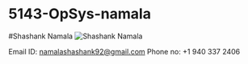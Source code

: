 # 5143-OpSys-namala

#Shashank Namala
![Shashank Namala](http://i66.tinypic.com/2eprrmb.jpg)

Email ID: namalashashank92@gmail.com
Phone no: +1 940 337 2406
